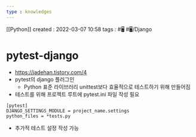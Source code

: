 ```yaml
---
type : knowledges
---
```


[[Python]]
created : 2022-03-07 10:58
tags : #🖥️ #🖥️/Django 

# pytest-django
- https://jadehan.tistory.com/4
- pytest의 django 플러그인
	- Python 표준 라이브러리 unittest보다 효율적으로 테스트하기 위해 만들어짐
- 테스트를 위해 프로젝트 루트에 pytest.ini 파일 작성 필요

```
[pytest]
DJANGO_SETTINGS_MODULE = project_name.settings
python_files = *tests.py
```

- 추가적 테스트 설정 작성 가능